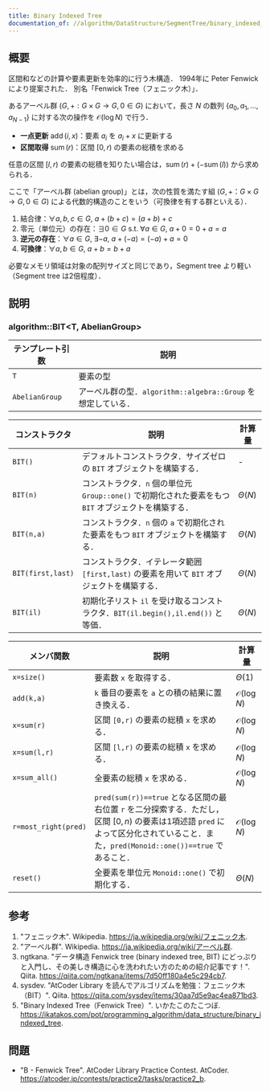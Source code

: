 ```yaml
---
title: Binary Indexed Tree
documentation_of: //algorithm/DataStructure/SegmentTree/binary_indexed_tree.hpp
---
```



## 概要

区間和などの計算や要素更新を効率的に行う木構造．
1994年に Peter Fenwick により提案された．
別名「Fenwick Tree（フェニック木）」．

あるアーベル群 $(G, +: G \times G \rightarrow G, 0 \in G)$ において，長さ $N$ の数列 $\lbrace a_0, a_1, \ldots, a_{N-1} \rbrace$ に対する次の操作を $\mathcal{O}(\log N)$ で行う．

- **一点更新** $\operatorname{add}(i,x)$：要素 $a_i$ を $a_i + x$ に更新する
- **区間取得** $\operatorname{sum}(r)$：区間 $[0,r)$ の要素の総積を求める

任意の区間 $[l,r)$ の要素の総積を知りたい場合は，$\operatorname{sum}(r) + (-\operatorname{sum}(l))$ から求められる．

ここで「アーベル群 (abelian group)」とは，次の性質を満たす組 $(G, +：G \times G \rightarrow G, 0 \in G)$ による代数的構造のことをいう（可換律を有する群といえる）．

1. 結合律：$\forall a, b, c \in G, \ a + (b + c) = (a + b) + c$
1. 零元（単位元）の存在：$\exists 0 \in G \ \mathrm{s.t.} \ \forall a \in G, \ a + 0 = 0 + a = a$
1. **逆元の存在**：$\forall a \in G, \ \exists -a, \ a + (-a) = (-a) + a = 0$
1. **可換律**：$\forall a, b \in G, \ a + b = b + a$

必要なメモリ領域は対象の配列サイズと同じであり，Segment tree より軽い（Segment tree は2倍程度）．

## 説明

### algorithm::BIT\<T, AbelianGroup\>

|テンプレート引数|説明|
|---|---|
|`T`|要素の型|
|`AbelianGroup`|アーベル群の型．`algorithm::algebra::Group` を想定している．|

|コンストラクタ|説明|計算量|
|---|---|---|
|`BIT()`|デフォルトコンストラクタ．サイズゼロの `BIT` オブジェクトを構築する．|-|
|`BIT(n)`|コンストラクタ．`n` 個の単位元 `Group::one()` で初期化された要素をもつ `BIT` オブジェクトを構築する．|$\Theta(N)$|
|`BIT(n,a)`|コンストラクタ．`n` 個の `a` で初期化された要素をもつ `BIT` オブジェクトを構築する．|$\Theta(N)$|
|`BIT(first,last)`|コンストラクタ．イテレータ範囲 `[first,last)` の要素を用いて `BIT` オブジェクトを構築する．|$\Theta(N)$|
|`BIT(il)`|初期化子リスト `il` を受け取るコンストラクタ．`BIT(il.begin(),il.end())` と等価．|$\Theta(N)$|

|メンバ関数|説明|計算量|
|---|---|---|
|`x=size()`|要素数 `x` を取得する．|$\Theta(1)$|
|`add(k,a)`|`k` 番目の要素を `a` との積の結果に置き換える．|$\mathcal{O}(\log N)$|
|`x=sum(r)`|区間 `[0,r)` の要素の総積 `x` を求める．|$\mathcal{O}(\log N)$|
|`x=sum(l,r)`|区間 `[l,r)` の要素の総積 `x` を求める．|$\mathcal{O}(\log N)$|
|`x=sum_all()`|全要素の総積 `x` を求める．|$\mathcal{O}(\log N)$|
|`r=most_right(pred)`|`pred(sum(r))==true` となる区間の最右位置 `r` を二分探索する．ただし，区間 $[0,n)$ の要素は1項述語 `pred` によって区分化されていること．また，`pred(Monoid::one())==true` であること．|$\mathcal{O}(\log N)$|
|`reset()`|全要素を単位元 `Monoid::one()` で初期化する．|$\Theta(N)$|

## 参考

1. "フェニック木". Wikipedia. <https://ja.wikipedia.org/wiki/フェニック木>.
1. "アーベル群". Wikipedia. <https://ja.wikipedia.org/wiki/アーベル群>.
1. ngtkana. "データ構造 Fenwick tree (binary indexed tree, BIT) にどっぷりと入門し、その美しき構造に心を洗われたい方のための紹介記事です！". Qiita. <https://qiita.com/ngtkana/items/7d50ff180a4e5c294cb7>.
1. sysdev. "AtCoder Library を読んでアルゴリズムを勉強：フェニック木（BIT）". Qiita. <https://qiita.com/sysdev/items/30aa7d5e9ac4ea871bd3>.
1. "Binary Indexed Tree（Fenwick Tree）". いかたこのたこつぼ. <https://ikatakos.com/pot/programming_algorithm/data_structure/binary_indexed_tree>.

## 問題

- "B - Fenwick Tree". AtCoder Library Practice Contest. AtCoder. <https://atcoder.jp/contests/practice2/tasks/practice2_b>.
